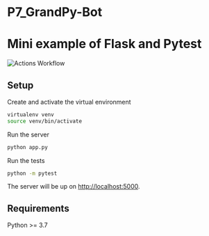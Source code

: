 # P7_GrandPy-Bot


# Mini example of Flask and Pytest

![Actions Workflow](https://travis-ci.com/davidbarat/P7_GrandPy-Bot.svg?branch=master)


## Setup

Create and activate the virtual environment

```bash
virtualenv venv
source venv/bin/activate
```

Run the server

```bash
python app.py
```

Run the tests

```bash
python -m pytest
```

The server will be up on [http://localhost:5000](http://localhost:5000).

## Requirements

Python >= 3.7
